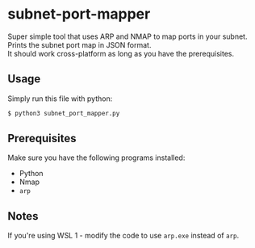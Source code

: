 # subnet-port-mapper
Super simple tool that uses ARP and NMAP to map ports in your subnet.  
Prints the subnet port map in JSON format.  
It should work cross-platform as long as you have the prerequisites.

## Usage
Simply run this file with python:
```sh
$ python3 subnet_port_mapper.py
```

## Prerequisites
Make sure you have the following programs installed:
* Python 
* Nmap
* `arp`

## Notes
If you're using WSL 1 - modify the code to use `arp.exe` instead of `arp`.
